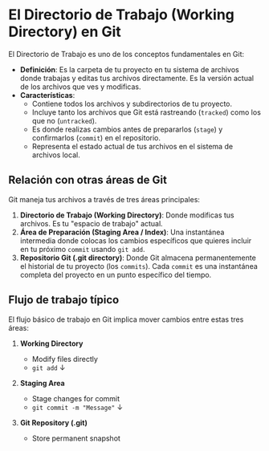 # El Directorio de Trabajo (Working Directory) en Git

El Directorio de Trabajo es uno de los conceptos fundamentales en Git:

- **Definición**: Es la carpeta de tu proyecto en tu sistema de archivos donde trabajas y editas tus archivos directamente. Es la versión actual de los archivos que ves y modificas.
- **Características**:
  - Contiene todos los archivos y subdirectorios de tu proyecto.
  - Incluye tanto los archivos que Git está rastreando (`tracked`) como los que no (`untracked`).
  - Es donde realizas cambios antes de prepararlos (`stage`) y confirmarlos (`commit`) en el repositorio.
  - Representa el estado actual de tus archivos en el sistema de archivos local.

## Relación con otras áreas de Git

Git maneja tus archivos a través de tres áreas principales:

1.  **Directorio de Trabajo (Working Directory)**: Donde modificas tus archivos. Es tu "espacio de trabajo" actual.
2.  **Área de Preparación (Staging Area / Index)**: Una instantánea intermedia donde colocas los cambios específicos que quieres incluir en tu próximo `commit` usando `git add`.
3.  **Repositorio Git (.git directory)**: Donde Git almacena permanentemente el historial de tu proyecto (los `commits`). Cada `commit` es una instantánea completa del proyecto en un punto específico del tiempo.

## Flujo de trabajo típico

El flujo básico de trabajo en Git implica mover cambios entre estas tres áreas:

1. **Working Directory**
   - Modify files directly
   - `git add` ↓

2. **Staging Area**
   - Stage changes for commit
   - `git commit -m "Message"` ↓

3. **Git Repository (.git)**
   - Store permanent snapshot

